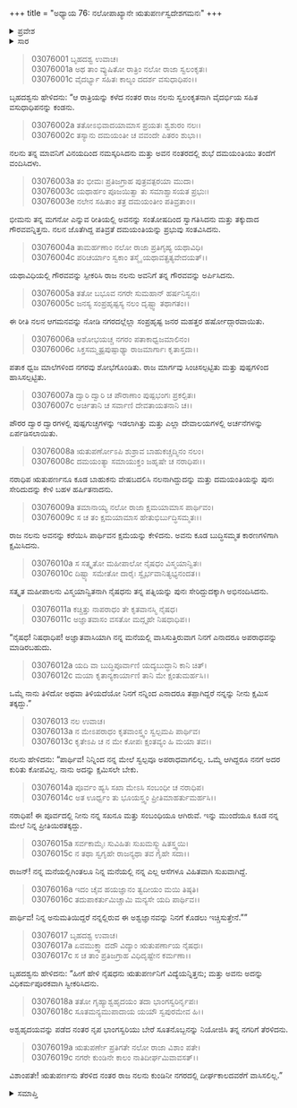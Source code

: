 +++
title = "ಅಧ್ಯಾಯ 76: ನಲೋಪಾಖ್ಯಾನೇ ಋತುಪರ್ಣಸ್ವದೇಶಗಮನಃ"
+++

<details><summary>ಪ್ರವೇಶ</summary>


।।   ಓಂ ಓಂ ನಮೋ ನಾರಾಯಣಾಯ।।   ಶ್ರೀ ವೇದವ್ಯಾಸಾಯ ನಮಃ ।।

ಶ್ರೀ ಕೃಷ್ಣದ್ವೈಪಾಯನ ವೇದವ್ಯಾಸ ವಿರಚಿತ  

**ಶ್ರೀ ಮಹಾಭಾರತ**

**ಆರಣ್ಯಕ ಪರ್ವ**

**ಇಂದ್ರಲೋಕಾಭಿಗಮನ ಪರ್ವ**

**ಅಧ್ಯಾಯ 76**

</details>


<details><summary>ಸಾರ</summary>

ನಲನು ಆಗಮಿಸಿದ ಸಂತಸವನ್ನು ನಗರವೇ ಆಚರಿಸುವುದು (1-7). ನಲ-ಋತುಪರ್ಣರು ಪರಸ್ಪರರಲ್ಲಿ ಕ್ಷಮೆ ಕೇಳಿ ಬೀಳ್ಕೊಂಡಿದುದು (8-17). ನಲನಿಂದ ಅಶ್ವವಿದ್ಯೆಯನ್ನು ಪಡೆದು, ಬೇರೊಬ್ಬ ಸಾರಥಿಯೊಂದಿಗೆ ಋತುಪರ್ಣನು ಮರಳಿದುದು (18-19).

</details>


> 03076001 ಬೃಹದಶ್ವ ಉವಾಚ।  
03076001a ಅಥ ತಾಂ ವ್ಯುಷಿತೋ ರಾತ್ರಿಂ ನಲೋ ರಾಜಾ ಸ್ವಲಂಕೃತಃ।   
03076001c ವೈದರ್ಭ್ಯಾ ಸಹಿತಃ ಕಾಲ್ಯಂ ದದರ್ಶ ವಸುಧಾಧಿಪಂ।।

ಬೃಹದಶ್ವನು ಹೇಳಿದನು: “ಆ ರಾತ್ರಿಯನ್ನು ಕಳೆದ ನಂತರ ರಾಜ ನಲನು ಸ್ವಲಂಕೃತನಾಗಿ ವೈದರ್ಭಿಯ ಸಹಿತ ವಸುಧಾಧಿಪನನ್ನು ಕಂಡನು.

> 03076002a ತತೋಽಭಿವಾದಯಾಮಾಸ ಪ್ರಯತಃ ಶ್ವಶುರಂ ನಲಃ।  
03076002c ತಸ್ಯಾನು ದಮಯಂತೀ ಚ ವವಂದೇ ಪಿತರಂ ಶುಭಾ।।

ನಲನು ತನ್ನ ಮಾವನಿಗೆ ವಿನಯದಿಂದ ನಮಸ್ಕರಿಸಿದನು ಮತ್ತು ಅವನ ನಂತರದಲ್ಲಿ ಶುಭೆ ದಮಯಂತಿಯು ತಂದೆಗೆ ವಂದಿಸಿದಳು.

> 03076003a ತಂ ಭೀಮಃ ಪ್ರತಿಜಗ್ರಾಹ ಪುತ್ರವತ್ಪರಯಾ ಮುದಾ।  
03076003c ಯಥಾರ್ಹಂ ಪೂಜಯಿತ್ವಾ ತು ಸಮಾಶ್ವಾಸಯತ ಪ್ರಭುಃ।  
03076003e ನಲೇನ ಸಹಿತಾಂ ತತ್ರ ದಮಯಂತೀಂ ಪತಿವ್ರತಾಂ।।

ಭೀಮನು ತನ್ನ ಮಗನೋ ಎನ್ನುವ ರೀತಿಯಲ್ಲಿ ಅವನನ್ನು ಸಂತೋಷದಿಂದ ಸ್ವಾಗತಿಸಿದನು ಮತ್ತು ತಕ್ಕುದಾದ ಗೌರವವನ್ನಿತ್ತನು. ನಲನ ಜೊತೆಗಿದ್ದ ಪತಿವ್ರತೆ ದಮಯಂತಿಯನ್ನು ಪ್ರಭುವು ಸಂತವಿಸಿದನು.

> 03076004a ತಾಮರ್ಹಣಾಂ ನಲೋ ರಾಜಾ ಪ್ರತಿಗೃಹ್ಯ ಯಥಾವಿಧಿ।  
03076004c ಪರಿಚರ್ಯಾಂ ಸ್ವಕಾಂ ತಸ್ಮೈ ಯಥಾವತ್ಪ್ರತ್ಯವೇದಯತ್।।

ಯಥಾವಿಧಿಯಲ್ಲಿ ಗೌರವವನ್ನು ಸ್ಪೀಕರಿಸಿ ರಾಜ ನಲನು ಅವನಿಗೆ ತನ್ನ ಗೌರವವನ್ನು ಅರ್ಪಿಸಿದನು.

> 03076005a ತತೋ ಬಭೂವ ನಗರೇ ಸುಮಹಾನ್ ಹರ್ಷನಿಸ್ವನಃ।   
03076005c ಜನಸ್ಯ ಸಂಪ್ರಹೃಷ್ಟಸ್ಯ ನಲಂ ದೃಷ್ಟ್ವಾ ತಥಾಗತಂ।।

ಈ ರೀತಿ ನಲನ ಆಗಮನವನ್ನು ನೋಡಿ ನಗರದಲ್ಲೆಲ್ಲಾ ಸಂಪ್ರಹೃಷ್ಟ ಜನರ ಮಹತ್ತರ ಹರ್ಷೋದ್ಗಾರವಾಯಿತು.

> 03076006a ಅಶೋಭಯಚ್ಚ ನಗರಂ ಪತಾಕಾಧ್ವಜಮಾಲಿನಂ।  
03076006c ಸಿಕ್ತಸಮ್ಮೃಷ್ಟಪುಷ್ಪಾಢ್ಯಾ ರಾಜಮಾರ್ಗಾಃ ಕೃತಾಸ್ತದಾ।।

ಪತಾಕ ಧ್ವಜ ಮಾಲೆಗಳಿಂದ ನಗರವು ಶೋಭೆಗೊಂಡಿತು. ರಾಜ ಮಾರ್ಗವು ಸಿಂಚಿಸಲ್ಪಟ್ಟಿತು ಮತ್ತು ಪುಷ್ಪಗಳಿಂದ ಹಾಸಿಸಲ್ಪಟ್ಟಿತು.

> 03076007a ದ್ವಾರಿ ದ್ವಾರಿ ಚ ಪೌರಾಣಾಂ ಪುಷ್ಪಭಂಗಃ ಪ್ರಕಲ್ಪಿತಃ।  
03076007c ಅರ್ಚಿತಾನಿ ಚ ಸರ್ವಾಣಿ ದೇವತಾಯತನಾನಿ ಚ।।

ಪೌರರ ದ್ವಾರ ದ್ವಾರಗಳಲ್ಲಿ ಪುಷ್ಪಗುಚ್ಚಗಳನ್ನು ಇಡಲಾಗಿತ್ತು ಮತ್ತು ಎಲ್ಲಾ ದೇವಾಲಯಗಳಲ್ಲಿ ಅರ್ಚನೆಗಳನ್ನು ಏರ್ಪಡಿಸಲಾಯಿತು.

> 03076008a ಋತುಪರ್ಣೋಽಪಿ ಶುಶ್ರಾವ ಬಾಹುಕಚ್ಚದ್ಮಿನಂ ನಲಂ।  
03076008c ದಮಯಂತ್ಯಾ ಸಮಾಯುಕ್ತಂ ಜಹೃಷೇ ಚ ನರಾಧಿಪಃ।।

ನರಾಧಿಪ ಋತುಪರ್ಣನೂ ಕೂಡ ಬಾಹುಕನು ವೇಷಬದಲಿಸಿ ನಲನಾಗಿದ್ದುದನ್ನು ಮತ್ತು ದಮಯಂತಿಯನ್ನು ಪುನಃ ಸೇರಿದುದನ್ನು ಕೇಳಿ ಬಹಳ ಹರ್ಷಿತನಾದನು.

> 03076009a ತಮಾನಾಯ್ಯ ನಲೋ ರಾಜಾ ಕ್ಷಮಯಾಮಾಸ ಪಾರ್ಥಿವಂ।  
03076009c ಸ ಚ ತಂ ಕ್ಷಮಯಾಮಾಸ ಹೇತುಭಿರ್ಬುದ್ಧಿಸಮ್ಮತಃ।।

ರಾಜ ನಲನು ಅವನನ್ನು ಕರೆಯಿಸಿ ಪಾರ್ಥಿವನ ಕ್ಷಮೆಯನ್ನು ಕೇಳಿದನು. ಅವನು ಕೂಡ ಬುದ್ಧಿಸಮ್ಮತ ಕಾರಣಗಳಿಗಾಗಿ ಕ್ಷಮಿಸಿದನು.

> 03076010a ಸ ಸತ್ಕೃತೋ ಮಹೀಪಾಲೋ ನೈಷಧಂ ವಿಸ್ಮಯಾನ್ವಿತಃ।  
03076010c ದಿಷ್ಟ್ಯಾ ಸಮೇತೋ ದಾರೈಃ ಸ್ವೈರ್ಭವಾನಿತ್ಯಭ್ಯನಂದತ।।

ಸತ್ಕೃತ ಮಹೀಪಾಲನು ವಿಸ್ಮಯಾನ್ವಿತನಾಗಿ ನೈಷಧನು ತನ್ನ ಪತ್ನಿಯನ್ನು ಪುನಃ ಸೇರಿದ್ದುದಕ್ಕಾಗಿ ಅಭಿನಂದಿಸಿದನು.

> 03076011a ಕಚ್ಚಿತ್ತು ನಾಪರಾಧಂ ತೇ ಕೃತವಾನಸ್ಮಿ ನೈಷಧ।  
03076011c ಅಜ್ಞಾತವಾಸಂ ವಸತೋ ಮದ್ಗೃಹೇ ನಿಷಧಾಧಿಪ।।

“ನೈಷಧ! ನಿಷಧಾಧಿಪ! ಅಜ್ಞಾತವಾಸಿಯಾಗಿ ನನ್ನ ಮನೆಯಲ್ಲಿ ವಾಸಿಸುತ್ತಿರುವಾಗ ನಿನಗೆ ಎನಾದರೂ ಅಪರಾಧವನ್ನು ಮಾಡಿರಬಹುದು.

> 03076012a ಯದಿ ವಾ ಬುದ್ಧಿಪೂರ್ವಾಣಿ ಯದ್ಯಬುದ್ಧಾನಿ ಕಾನಿ ಚಿತ್।  
03076012c ಮಯಾ ಕೃತಾನ್ಯಕಾರ್ಯಾಣಿ ತಾನಿ ಮೇ ಕ್ಷಂತುಮರ್ಹಸಿ।।

ಒಮ್ಮೆ ನಾನು ತಿಳಿದೋ ಅಥವಾ ತಿಳಿಯದೆಯೋ ನಿನಗೆ ನನ್ನಿಂದ ಎನಾದರೂ ತಪ್ಪಾಗಿದ್ದರೆ ನನ್ನನ್ನು ನೀನು ಕ್ಷಮಿಸ ತಕ್ಕದ್ದು.”

> 03076013 ನಲ ಉವಾಚ।  
03076013a ನ ಮೇಽಪರಾಧಂ ಕೃತವಾಂಸ್ತ್ವಂ ಸ್ವಲ್ಪಮಪಿ ಪಾರ್ಥಿವ।  
03076013c ಕೃತೇಽಪಿ ಚ ನ ಮೇ ಕೋಪಃ ಕ್ಷಂತವ್ಯಂ ಹಿ ಮಯಾ ತವ।।

ನಲನು ಹೇಳಿದನು: “ಪಾರ್ಥಿವ! ನಿನ್ನಿಂದ ನನ್ನ ಮೇಲೆ ಸ್ವಲ್ಪವೂ ಅಪರಾಧವಾಗಲಿಲ್ಲ. ಒಮ್ಮೆ ಆಗಿದ್ದರೂ ನನಗೆ ಅದರ ಕುರಿತು ಕೋಪವಿಲ್ಲ.  ನಾನು ಅದನ್ನು ಕ್ಷಮಿಸಲೇ ಬೇಕು.

> 03076014a ಪೂರ್ವಂ ಹ್ಯಸಿ ಸಖಾ ಮೇಽಸಿ ಸಂಬಂಧೀ ಚ ನರಾಧಿಪ।  
03076014c ಅತ ಊರ್ಧ್ವಂ ತು ಭೂಯಸ್ತ್ವಂ ಪ್ರೀತಿಮಾಹರ್ತುಮರ್ಹಸಿ।।

ನರಾಧಿಪ! ಈ ಪೂರ್ವದಲ್ಲಿ ನೀನು ನನ್ನ ಸಖನೂ ಮತ್ತು ಸಂಬಂಧಿಯೂ ಆಗಿರುವೆ. ಇನ್ನು ಮುಂದೆಯೂ ಕೂಡ ನನ್ನ ಮೇಲೆ ನಿನ್ನ ಪ್ರೀತಿಯಿರತಕ್ಕದ್ದು.

> 03076015a ಸರ್ವಕಾಮೈಃ ಸುವಿಹಿತಃ ಸುಖಮಸ್ಮ್ಯುಷಿತಸ್ತ್ವಯಿ।  
03076015c ನ ತಥಾ ಸ್ವಗೃಹೇ ರಾಜನ್ಯಥಾ ತವ ಗೃಹೇ ಸದಾ।।

ರಾಜನ್! ನನ್ನ ಮನೆಯಲ್ಲಿಗಿಂತಲೂ ನಿನ್ನ ಮನೆಯಲ್ಲಿ ನನ್ನ ಎಲ್ಲ ಆಸೆಗಳೂ ವಿಹಿತವಾಗಿ ಸುಖವಾಗಿದ್ದೆ.

> 03076016a ಇದಂ ಚೈವ ಹಯಜ್ಞಾನಂ ತ್ವದೀಯಂ ಮಯಿ ತಿಷ್ಠತಿ।   
03076016c ತದುಪಾಕರ್ತುಮಿಚ್ಚಾಮಿ ಮನ್ಯಸೇ ಯದಿ ಪಾರ್ಥಿವ।।

ಪಾರ್ಥಿವ! ನಿನ್ನ ಅನುಮತಿಯಿದ್ದರೆ ನನ್ನಲ್ಲಿರುವ ಈ ಅಶ್ವಜ್ಞಾನವನ್ನು ನಿನಗೆ ಕೊಡಲು ಇಚ್ಚಿಸುತ್ತೇನೆ.””

> 03076017 ಬೃಹದಶ್ವ ಉವಾಚ।  
03076017a ಏವಮುಕ್ತ್ವಾ ದದೌ ವಿದ್ಯಾಂ ಋತುಪರ್ಣಾಯ ನೈಷಧಃ।  
03076017c ಸ ಚ ತಾಂ ಪ್ರತಿಜಗ್ರಾಹ ವಿಧಿದೃಷ್ಟೇನ ಕರ್ಮಣಾ।।

ಬೃಹದಶ್ವನು ಹೇಳಿದನು: “ಹೀಗೆ ಹೇಳಿ ನೈಷಧನು ಋತುಪರ್ಣನಿಗೆ ವಿದ್ಯೆಯನ್ನಿತ್ತನು; ಮತ್ತು ಅವನು ಅದನ್ನು ವಿಧಿಕರ್ಮಪೂರಕವಾಗಿ ಸ್ವೀಕರಿಸಿದನು.

> 03076018a ತತೋ ಗೃಹ್ಯಾಶ್ವಹೃದಯಂ ತದಾ ಭಾಂಗಸ್ವರಿರ್ನೃಪಃ।  
03076018c ಸೂತಮನ್ಯಮುಪಾದಾಯ ಯಯೌ ಸ್ವಪುರಮೇವ ಹಿ।।

ಅಶ್ವಹೃದಯವನ್ನು ಪಡೆದ ನಂತರ ನೃಪ ಭಾಂಗಸ್ವರಿಯು ಬೇರೆ ಸೂತನೊಬ್ಬನನ್ನು ನಿಯೋಜಿಸಿ ತನ್ನ ನಗರಿಗೆ ತೆರಳಿದನು.

> 03076019a ಋತುಪರ್ಣೇ ಪ್ರತಿಗತೇ ನಲೋ ರಾಜಾ ವಿಶಾಂ ಪತೇ।  
03076019c ನಗರೇ ಕುಂಡಿನೇ ಕಾಲಂ ನಾತಿದೀರ್ಘಮಿವಾವಸತ್।।

ವಿಶಾಂಪತೇ! ಋತುಪರ್ಣನು ತೆರಳಿದ ನಂತರ ರಾಜ ನಲನು ಕುಂಡಿನೀ ನಗರದಲ್ಲಿ ದೀರ್ಘಕಾಲದವರೆಗೆ ವಾಸಿಸಲಿಲ್ಲ.”

<details><summary>ಸಮಾಪ್ತಿ</summary>


ಇತಿ ಶ್ರೀ ಮಹಾಭಾರತೇ ಆರಣ್ಯಕಪರ್ವಣಿ ಇಂದ್ರಲೋಕಾಭಿಗಮನಪರ್ವಣಿ ನಲೋಪಾಖ್ಯಾನೇ ಋತುಪರ್ಣಸ್ವದೇಶಗಮನೇ ಷಟ್‌ಸಪ್ತತಿತಮೋಽಧ್ಯಾಯಃ।  
ಇದು ಮಹಾಭಾರತದ ಆರಣ್ಯಕಪರ್ವದಲ್ಲಿ ಇಂದ್ರಲೋಕಾಭಿಗಮನಪರ್ವದಲ್ಲಿ ನಲೋಪಾಖ್ಯಾನದಲ್ಲಿ ಋತುಪರ್ಣಸ್ವದೇಶಗಮನ ಎನ್ನುವ ಎಪ್ಪತ್ತಾರನೆಯ ಅಧ್ಯಾಯವು.



</details>
